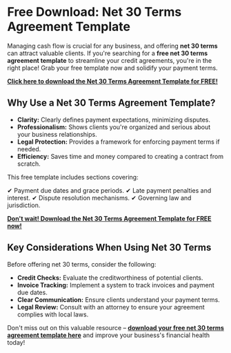 # Free Download: Net 30 Terms Agreement Template

Managing cash flow is crucial for any business, and offering **net 30 terms** can attract valuable clients. If you're searching for a **free net 30 terms agreement template** to streamline your credit agreements, you're in the right place! Grab your free template now and solidify your payment terms.

[**Click here to download the Net 30 Terms Agreement Template for FREE!**](https://udemywork.com/net-30-terms-agreement-template)

## Why Use a Net 30 Terms Agreement Template?

*   **Clarity:** Clearly defines payment expectations, minimizing disputes.
*   **Professionalism:** Shows clients you're organized and serious about your business relationships.
*   **Legal Protection:** Provides a framework for enforcing payment terms if needed.
*   **Efficiency:** Saves time and money compared to creating a contract from scratch.

This free template includes sections covering:

✔ Payment due dates and grace periods.
✔ Late payment penalties and interest.
✔ Dispute resolution mechanisms.
✔ Governing law and jurisdiction.

[**Don't wait! Download the Net 30 Terms Agreement Template for FREE now!**](https://udemywork.com/net-30-terms-agreement-template)

## Key Considerations When Using Net 30 Terms

Before offering net 30 terms, consider the following:

*   **Credit Checks:** Evaluate the creditworthiness of potential clients.
*   **Invoice Tracking:** Implement a system to track invoices and payment due dates.
*   **Clear Communication:** Ensure clients understand your payment terms.
*   **Legal Review:** Consult with an attorney to ensure your agreement complies with local laws.

Don't miss out on this valuable resource – **[download your free net 30 terms agreement template here](https://udemywork.com/net-30-terms-agreement-template)** and improve your business's financial health today!

